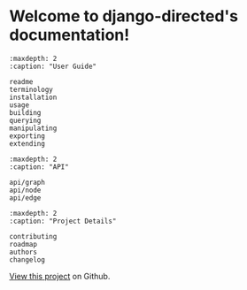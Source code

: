 # Welcome to django-directed's documentation!


```{toctree}
:maxdepth: 2
:caption: "User Guide"

readme
terminology
installation
usage
building
querying
manipulating
exporting
extending
```

```{toctree}
:maxdepth: 2
:caption: "API"

api/graph
api/node
api/edge
```

```{toctree}
:maxdepth: 2
:caption: "Project Details"

contributing
roadmap
authors
changelog
```

[View this project](https://github.com/OmenApps/django-postgresql-dag) on Github.

